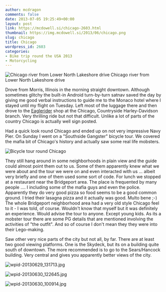 ```yaml
---
author: mcdragon
comments: false
date: 2013-07-05 19:25:49+00:00
layout: post
link: https://mcdowell.si/chicago-2603.html
thumbnail: https://img.mcdowell.si/2013/06/chicago.png
slug: chicago
title: Chicago
wordpress_id: 2603
categories:
- Bike trip round the USA 2013
- Motorcycling
---
```


![Chicago river from Lower North Lakeshore drive](https://img.mcdowell.si/2013/06/Chicago_1-1.jpg) 
Chicago river from Lower North Lakeshore drive

Drove from Morris, Illinois in the morning straight downtown. Although sometimes glitchy the built-in Android turn-by-turn satnav saved the day by giving me good verbal instructions to guide me to the Monaco hotel where I stayed until my flight on Tuesday. Left most of the luggage there and then drove to the [Eaglerider](http://www.eaglerider.com/) shop at the Chicago, Countryside Harley-Davidson branch. Very thrilling ride but not that difficult. Unlike a lot of parts of the country Chicago is actually well sign posted.

Had a quick look round Chicago and ended up on not very impressive Navy Pier. On Sunday I went on a "Southside Gangster" bicycle tour. We covered the mafia bit of Chicago's history and actually saw some real life mobsters.

![Bicycle tour round Chicago](https://img.mcdowell.si/2013/06/wpid-20130630_100908-1.jpg)

They still hang around in some neighborhoods in plain view and the guide could almost point them out to us. Some of them apparently knew what we were about and the tour we were on and even interacted with us ... albeit very briefly and one of them used some sort of code.
For lunch we stopped at a restaurant near the Bridgeport area. The place is frequented by many people .... I including some of the mafia guys and even the police. Apparently they do very good pizza so food seems to be a good common ground. I tried their lasagna pizza and it actually was good. Multo bene ;-)
The whole Bridgeport neighborhood area had a very old style Chicago feel to it - I was told, of course. Wouldn't know that myself but it was definitely an experience. Would advise the tour to anyone. Except young kids. As its a mobster tour there are some PG details that are mentioned involving the activities of "the outfit". And so of course I don't mean they they were into their Lego-making.

Saw other very nice parts of the city but not all, by far. There are at least two good viewing platforms. One is the Skydeck, but its on a building quite south of downtown. The more recommended is to go to the Sears/Hancock building. Very central and gives you apparently better views of the city.

![wpid-20130629_131713.jpg](https://img.mcdowell.si/2013/06/wpid-20130629_131713-1.jpg)

![wpid-20130630_122645.jpg](https://img.mcdowell.si/2013/06/wpid-20130630_122645-1.jpg)

![wpid-20130630_100914.jpg](https://img.mcdowell.si/2013/07/wpid-20130630_100914-1.jpg)


